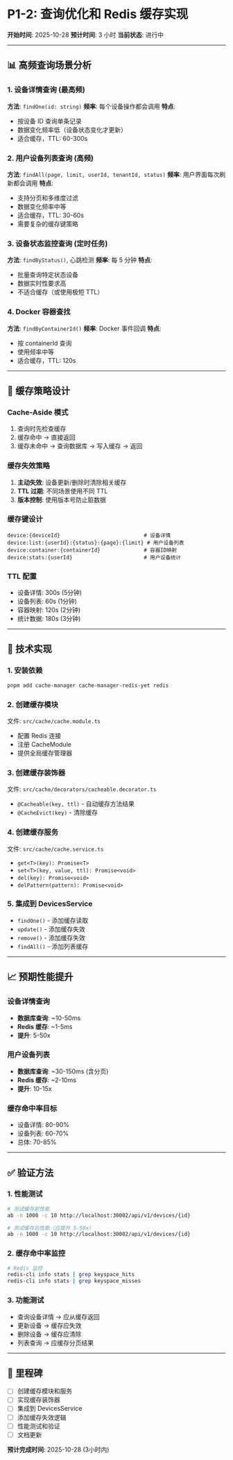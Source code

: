 # P1-2: 查询优化和 Redis 缓存实现

**开始时间**: 2025-10-28
**预计时间**: 3 小时
**当前状态**: 进行中

---

## 📊 高频查询场景分析

### 1. 设备详情查询 (最高频)
**方法**: `findOne(id: string)`
**频率**: 每个设备操作都会调用
**特点**:
- 按设备 ID 查询单条记录
- 数据变化频率低（设备状态变化才更新）
- 适合缓存，TTL: 60-300s

### 2. 用户设备列表查询 (高频)
**方法**: `findAll(page, limit, userId, tenantId, status)`
**频率**: 用户界面每次刷新都会调用
**特点**:
- 支持分页和多维度过滤
- 数据变化频率中等
- 适合缓存，TTL: 30-60s
- 需要复杂的缓存键策略

### 3. 设备状态监控查询 (定时任务)
**方法**: `findByStatus()`, 心跳检测
**频率**: 每 5 分钟
**特点**:
- 批量查询特定状态设备
- 数据实时性要求高
- 不适合缓存（或使用极短 TTL）

### 4. Docker 容器查找
**方法**: `findByContainerId()`
**频率**: Docker 事件回调
**特点**:
- 按 containerId 查询
- 使用频率中等
- 适合缓存，TTL: 120s

---

## 🎯 缓存策略设计

### Cache-Aside 模式
1. 查询时先检查缓存
2. 缓存命中 → 直接返回
3. 缓存未命中 → 查询数据库 → 写入缓存 → 返回

### 缓存失效策略
1. **主动失效**: 设备更新/删除时清除相关缓存
2. **TTL 过期**: 不同场景使用不同 TTL
3. **版本控制**: 使用版本号防止脏数据

### 缓存键设计
```
device:{deviceId}                           # 设备详情
device:list:{userId}:{status}:{page}:{limit} # 用户设备列表
device:container:{containerId}              # 容器ID映射
device:stats:{userId}                       # 用户设备统计
```

### TTL 配置
- 设备详情: 300s (5分钟)
- 设备列表: 60s (1分钟)
- 容器映射: 120s (2分钟)
- 统计数据: 180s (3分钟)

---

## 🔧 技术实现

### 1. 安装依赖
```bash
pnpm add cache-manager cache-manager-redis-yet redis
```

### 2. 创建缓存模块
文件: `src/cache/cache.module.ts`
- 配置 Redis 连接
- 注册 CacheModule
- 提供全局缓存管理器

### 3. 创建缓存装饰器
文件: `src/cache/decorators/cacheable.decorator.ts`
- `@Cacheable(key, ttl)` - 自动缓存方法结果
- `@CacheEvict(key)` - 清除缓存

### 4. 创建缓存服务
文件: `src/cache/cache.service.ts`
- `get<T>(key): Promise<T>`
- `set<T>(key, value, ttl): Promise<void>`
- `del(key): Promise<void>`
- `delPattern(pattern): Promise<void>`

### 5. 集成到 DevicesService
- `findOne()` - 添加缓存读取
- `update()` - 添加缓存失效
- `remove()` - 添加缓存失效
- `findAll()` - 添加列表缓存

---

## 📈 预期性能提升

### 设备详情查询
- **数据库查询**: ~10-50ms
- **Redis 缓存**: ~1-5ms
- **提升**: 5-50x

### 用户设备列表
- **数据库查询**: ~30-150ms (含分页)
- **Redis 缓存**: ~2-10ms
- **提升**: 10-15x

### 缓存命中率目标
- 设备详情: 80-90%
- 设备列表: 60-70%
- 总体: 70-85%

---

## ✅ 验证方法

### 1. 性能测试
```bash
# 测试缓存前性能
ab -n 1000 -c 10 http://localhost:30002/api/v1/devices/{id}

# 测试缓存后性能（应提升 5-50x）
ab -n 1000 -c 10 http://localhost:30002/api/v1/devices/{id}
```

### 2. 缓存命中率监控
```bash
# Redis 监控
redis-cli info stats | grep keyspace_hits
redis-cli info stats | grep keyspace_misses
```

### 3. 功能测试
- 查询设备详情 → 应从缓存返回
- 更新设备 → 缓存应失效
- 删除设备 → 缓存应清除
- 列表查询 → 应缓存分页结果

---

## 🎯 里程碑

- [ ] 创建缓存模块和服务
- [ ] 实现缓存装饰器
- [ ] 集成到 DevicesService
- [ ] 添加缓存失效逻辑
- [ ] 性能测试和验证
- [ ] 文档更新

**预计完成时间**: 2025-10-28 (3小时内)
